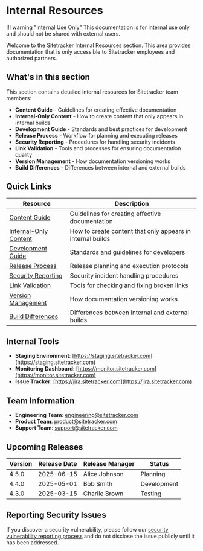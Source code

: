 # Internal Resources

!!! warning "Internal Use Only"
    This documentation is for internal use only and should not be shared with external users.

Welcome to the Sitetracker Internal Resources section. This area provides documentation that is only accessible to Sitetracker employees and authorized partners.

## What's in this section

This section contains detailed internal resources for Sitetracker team members:

- **Content Guide** - Guidelines for creating effective documentation
- **Internal-Only Content** - How to create content that only appears in internal builds
- **Development Guide** - Standards and best practices for development
- **Release Process** - Workflow for planning and executing releases
- **Security Reporting** - Procedures for handling security incidents
- **Link Validation** - Tools and processes for ensuring documentation quality
- **Version Management** - How documentation versioning works
- **Build Differences** - Differences between internal and external builds

## Quick Links

| Resource | Description |
|----------|-------------|
| [Content Guide](content-guide.md) | Guidelines for creating effective documentation |
| [Internal-Only Content](internal-content.md) | How to create content that only appears in internal builds |
| [Development Guide](development-guide.md) | Standards and guidelines for developers |
| [Release Process](release-process.md) | Release planning and execution protocols |
| [Security Reporting](security-reporting.md) | Security incident handling procedures |
| [Link Validation](link-validation.md) | Tools for checking and fixing broken links |
| [Version Management](version-management.md) | How documentation versioning works |
| [Build Differences](build-differences.md) | Differences between internal and external builds |

## Internal Tools

- **Staging Environment**: [https://staging.sitetracker.com](https://staging.sitetracker.com)
- **Monitoring Dashboard**: [https://monitor.sitetracker.com](https://monitor.sitetracker.com)
- **Issue Tracker**: [https://jira.sitetracker.com](https://jira.sitetracker.com)

## Team Information

- **Engineering Team**: engineering@sitetracker.com
- **Product Team**: product@sitetracker.com
- **Support Team**: support@sitetracker.com

## Upcoming Releases

| Version | Release Date | Release Manager | Status |
|---------|--------------|-----------------|--------|
| 4.5.0   | 2025-06-15   | Alice Johnson   | Planning |
| 4.4.0   | 2025-05-01   | Bob Smith       | Development |
| 4.3.0   | 2025-03-15   | Charlie Brown   | Testing |

## Reporting Security Issues

If you discover a security vulnerability, please follow our [security vulnerability reporting process](security-reporting.md) and do not disclose the issue publicly until it has been addressed.
